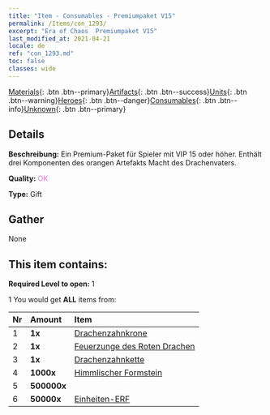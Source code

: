 ```yaml
---
title: "Item - Consumables - Premiumpaket V15"
permalink: /Items/con_1293/
excerpt: "Era of Chaos  Premiumpaket V15"
last_modified_at: 2021-04-21
locale: de
ref: "con_1293.md"
toc: false
classes: wide
---
```

 [Materials](/de/Items/){: .btn .btn--primary}[Artifacts](/de/Items/Artifacts/){: .btn .btn--success}[Units](/de/Items/Units/){: .btn .btn--warning}[Heroes](/de/Items/Heroes/){: .btn .btn--danger}[Consumables](/de/Items/Consumables/){: .btn .btn--info}[Unknown](/de/Items/Unknown/){: .btn .btn--primary}

## Details
 **Beschreibung:** Ein Premium-Paket für Spieler mit VIP 15 oder höher. Enthält drei Komponenten des orangen Artefakts Macht des Drachenvaters.

 **Quality:** <span style="color: #DA70D6">OK</span>

 **Type:** Gift

## Gather

  None

## This item contains:

 **Required Level to open:** 1

 1 You would get **ALL** items  from:

  | Nr | Amount |     Item    |
  |:---|:-------|:------------|
  | 1 |  **1x** | [Drachenzahnkrone](/de/Items/art_147/) |  | 
  | 2 |  **1x** | [Feuerzunge des Roten Drachen](/de/Items/art_146/) |  | 
  | 3 |  **1x** | [Drachenzahnkette](/de/Items/art_149/) |  | 
  | 4 |  **1000x** | [Himmlischer Formstein](/de/Items/art_188/) |  | 
  | 5 |  **500000x** | <i class="fas fa-coins"/> |  | 
  | 6 |  **50000x** | [Einheiten-ERF](/de/Items/con_902/) |  | 
